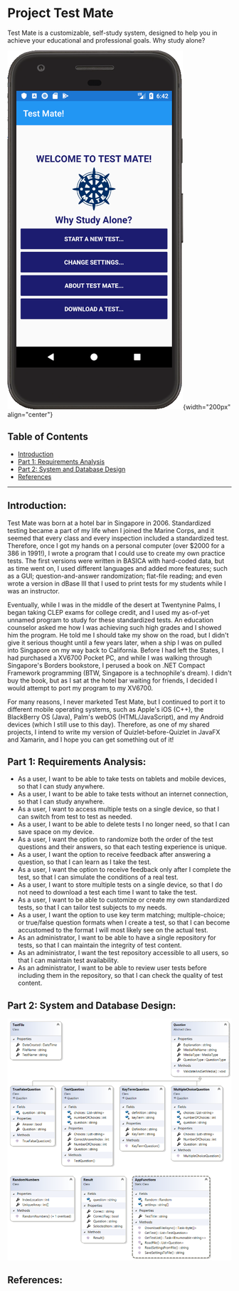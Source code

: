 # Project Test Mate

Test Mate is a customizable, self-study system, designed to help you in achieve your educational and professional goals. Why study alone?


![Welcome to Test Mate!](Images/tm_image_01.png "Welcome to Test Mate!"){width="200px" align="center"}

## Table of Contents

- [Introduction](#introduction)
- [Part 1: Requirements Analysis](#part-1-requirements-analysis)
- [Part 2: System and Database Design](#part-2-system-and-database-design)
- [References](#references)

---

## Introduction:

Test Mate was born at a hotel bar in Singapore in 2006. Standardized testing became a part of my life when I joined the Marine Corps, and it seemed that every class and every inspection included a standardized test. Therefore, once I got my hands on a personal computer (over $2000 for a 386 in 1991!), I wrote a program that I could use to create my own practice tests. The first versions were written in BASICA with hard-coded data, but as time went on, I used different languages and added more features; such as a GUI; question-and-answer randomization; flat-file reading; and even wrote a version in dBase III that I used to print tests for my students while I was an instructor.

Eventually, while I was in the middle of the desert at Twentynine Palms, I began taking CLEP exams for college credit, and I used my as-of-yet unnamed program to study for these standardized tests. An education counselor asked me how I was achieving such high grades and I showed him the program. He told me I should take my show on the road, but I didn't give it serious thought until a few years later, when a ship I was on pulled into Singapore on my way back to California. Before I had left the States, I had purchased a XV6700 Pocket PC, and while I was walking through Singapore's Borders bookstore, I perused a book on .NET Compact Framework programming (BTW, Singapore is a technophile's dream). I didn't buy the book, but as I sat at the hotel bar waiting for friends, I decided I would attempt to port my program to my XV6700.

For many reasons, I never marketed Test Mate, but I continued to port it to different mobile operating systems, such as Apple's iOS (C++), the BlackBerry OS (Java), Palm's webOS (HTML/JavaScript), and my Android devices (which I still use to this day). Therefore, as one of my shared projects, I intend to write my version of Quizlet-before-Quizlet in JavaFX and Xamarin, and I hope you can get something out of it!

## Part 1: Requirements Analysis:

- As a user, I want to be able to take tests on tablets and mobile devices, so that I can study anywhere.
- As a user, I want to be able to take tests without an internet connection, so that I can study anywhere.
- As a user, I want to access multiple tests on a single device, so that I can switch from test to test as needed.
- As a user, I want to be able to delete tests I no longer need, so that I can save space on my device.
- As a user, I want the option to randomize both the order of the test questions and their answers, so that each testing experience is unique.
- As a user, I want the option to receive feedback after answering a question, so that I can learn as I take the test.
- As a user, I want the option to receive feedback only after I complete the test, so that I can simulate the conditions of a real test.
- As a user, I want to store multiple tests on a single device, so that I do not need to download a test each time I want to take the test.
- As a user, I want to be able to customize or create my own standardized tests, so that I can tailor test subjects to my needs.
- As a user, I want the option to use key term matching; multiple-choice; or true/false question formats when I create a test, so that I can become accustomed to the format I will most likely see on the actual test.
- As an administrator, I want to be able to have a single repository for tests, so that I can maintain the integrity of test content.
- As an administrator, I want the test repository accessible to all users, so that I can maintain test availability.
- As an administrator, I want to be able to review user tests before including them in the repository, so that I can check the quality of test content.

## Part 2: System and Database Design:

![Test Mate Class Diagram](Images/TMClassDiagram.png "Test Mate Class Diagram")

## References:
